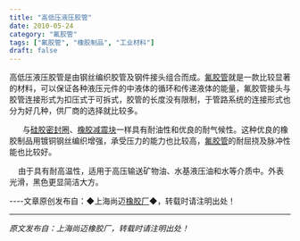 ```yaml
---
title: "高低压液压胶管"
date: 2010-05-24
category: "氟胶管"
tags: ["氟胶管", "橡胶制品", "工业材料"]
draft: false
---
```


高低压液压胶管是由钢丝编织胶管及钢件接头组合而成。[氟胶管](http://www.smpolymer.com/fujiaoguan/)就是一款比较显著的材料，可以保证各种液压元件的中液体的循环和传递液体的能量，氟胶管接头与胶管连接形式为扣压式于可拆式，胶管的长度没有限制，于管路系统的连接形式也分为好几种，供厂商的选择就比较多。

      与[硅胶密封圈](http://www.smpolymer.com/)、[橡胶减震块](http://www.smpolymer.com/)一样具有耐油性和优良的耐气候性。这种优良的橡胶制品用镀铜钢丝编织增强，承受压力的能力也比较高，[氟胶管](http://www.smpolymer.com/fujiaoguan/)的耐屈挠及脉冲性能也比较好。

    由于具有耐高温性，适用于高压输送矿物油、水基液压油和水等介质中。外表光滑，黑色更显简洁大方。 

----文章原创发布自：◆上海尚迈[橡胶厂](http://www.smpolymer.com/)◆，转载时请注明出处！

---

*原文发布自：上海尚迈橡胶厂，转载时请注明出处！*
